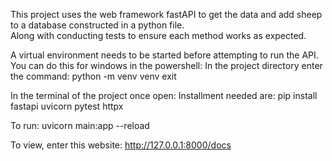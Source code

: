 This project uses the web framework fastAPI to get the data and add sheep to a database constructed in a python file.  
Along with conducting tests to ensure each method works as expected. 

A virtual environment needs to be started before attempting to run the API. You can do this for windows in the powershell:
  In the project directory enter the command:
     python -m venv venv
     exit

In the terminal of the project once open:
  Installment needed are:
    pip install fastapi uvicorn pytest httpx
  
  To run:
    uvicorn main:app --reload
  
  To view, enter this website:
    http://127.0.0.1:8000/docs
